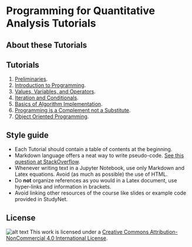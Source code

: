 # Programming for Quantitative Analysis Tutorials

## About these Tutorials

## Tutorials
1. [Preliminaries](https://nbviewer.jupyter.org/github/drarnau/Programming-for-Quantitative-Analysis/blob/master/01_Preliminaries.ipynb).
2. [Introduction to Programming](https://nbviewer.jupyter.org/github/drarnau/Programming-for-Quantitative-Analysis/blob/master/02_Introduction_to_Programming.ipynb).
3. [Values, Variables, and Operators](https://nbviewer.jupyter.org/github/drarnau/Programming-for-Quantitative-Analysis/blob/master/03_Values_Variables_and_Operators.ipynb).
4. [Iteration and Conditionals](https://nbviewer.jupyter.org/github/drarnau/Programming-for-Quantitative-Analysis/blob/master/04_Iteration_and_Conditionals.ipynb).
5. [Basics of Algorithm Implementation](https://nbviewer.jupyter.org/github/drarnau/Programming-for-Quantitative-Analysis/blob/master/05_Basics_Of_Algorithm_Implementation.ipynb).
6. [Programming is a Complement not a Substitute](https://nbviewer.jupyter.org/github/drarnau/Programming-for-Quantitative-Analysis/blob/master/06_Programming_Is_A_Complement_Not_A_Substitue.ipynb).
7. [Object Oriented Programming](https://nbviewer.jupyter.org/github/drarnau/Programming-for-Quantitative-Analysis/blob/master/07_Object_Oriented_Programming.ipynb).

## Style guide
- Each Tutorial should contain a table of contents at the beginning.
- Markdown language offers a neat way to write pseudo-code. [See this question at StackOverflow](https://stackoverflow.com/questions/34903115/is-it-possible-to-create-a-code-block-of-pseudocode-in-r-markdown-knitr).
- Whenever writing text in a Jupyter Notebook, use only Markdown and Latex equations. Avoid (as much as possible) the use of HTML.
- Do **not** organize references as you would in a Latex document, use hyper-links and information in brackets.
- Avoid linking other resources of the course like slides or example code provided in StudyNet.

## License
![alt text](https://i.creativecommons.org/l/by-nc/4.0/80x15.png "Creative Commons Licence") This work is licensed under a [Creative Commons Attribution-NonCommercial 4.0 International License](http://creativecommons.org/licenses/by-nc/4.0/).
